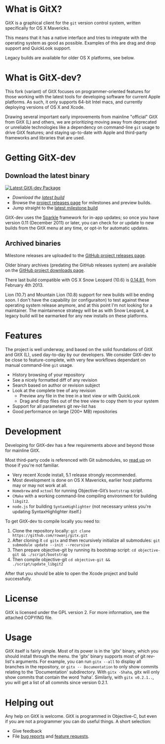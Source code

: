# What is GitX?

GitX is a graphical client for the `git` version control system, written
specifically for OS X Mavericks.

This means that it has a native interface and tries to integrate with the
operating system as good as possible. Examples of this are drag and drop
support and QuickLook support.

Legacy builds are available for older OS X platforms, see below.

# What is GitX-dev?

This fork (variant) of GitX focuses on programmer-oriented features for those
working with the latest tools for developing software for current Apple platforms.
As such, it only supports 64-bit Intel macs, and currently deploying versions of OS X and Xcode.

Drawing several important early improvements from mainline "official" GitX 
from GitX (L) and others, we are prioritizing moving away from deprecated
or unreliable technologies like a dependency on command-line `git` usage
to drive GitX features; and staying up-to-date with Apple and third-party
frameworks and libraries that are used.

# Getting GitX-dev

## Download the latest binary

[![Latest GitX-dev Package](http://rowanj.github.com/gitx/images/gitx.jpg)](http://builds.phere.net/GitX/development/GitX-dev.dmg)

* *Download the [latest build](http://builds.phere.net/GitX/development/GitX-dev.dmg)*
* Browse the [project releases page](https://github.com/rowanj/gitx/releases) for milestones and preview builds.
* Jump straight to the [latest milestone build](https://github.com/rowanj/gitx/releases/latest)

GitX-dev uses the [Sparkle](http://sparkle.andymatuschak.org/) framework for in-app updates; so once you have version 0.11 (December 2011) or later, you can check for or update to new builds from the GitX menu at any time, or opt-in for automatic updates.

## Archived binaries

Milestone releases are uploaded to the [GitHub project releases page](https://github.com/rowanj/gitx/releases).

Older binary archives (predating the GitHub releases system) are available on the [GitHub project downloads page](https://github.com/rowanj/gitx/downloads).

There last build compatible with OS X Snow Leopard (10.6) is [0.14.81](http://builds.phere.net/GitX/development/GitX-dev-81.dmg), from February 4th 2013.

Lion (10.7) and Mountain Lion (10.8) support for new builds will be ending
soon.  I don't have the capability (or configuraiton) to test against these
operating system release anymore, and at this point I'm not looking for a
maintainer.  The maintainence strategy will be as with Snow Leopard, a legacy
build will be earmarked for any new installs on these platforms.


# Features

The project is well underway, and based on the solid foundations of GitX and
GitX (L), used day-to-day by our developers.  We consider GitX-dev to be
close to feature-complete, with very few workflows dependant on manual
command-line `git` usage.

  * History browsing of your repository
  * See a nicely formatted diff of any revision
  * Search based on author or revision subject
  * Look at the complete tree of any revision
    * Preview any file in the tree in a text view or with QuickLook
    * Drag and drop files out of the tree view to copy them to your system
  * Support for all parameters git rev-list has
  * Good performance on large (200+ MB) repositories

# Development

Developing for GitX-dev has a few requirements above and beyond those
for mainline GitX.

Most third-party code is referenced with Git submodules, so [read up](http://book.git-scm.com/5_submodules.html) on those if you're not familiar.

  * Very recent Xcode install, 5.1 release strongly recommended.
  * Most development is done on OS X Mavericks, earlier host platforms may or may not work at all.
  * `Homebrew` and `xctool` for running Objective-Git’s `bootstrap` script.
  * `CMake` with a working command-line compiling environment for building `libgit2`.
  * `node.js` for building `SyntaxHighlighter` (not necessary unless you're updating SyntaxHighlighter itself.)

To get GitX-dev to compile locally you need to:

  1. Clone the repository locally: `git clone https://github.com/rowanj/gitx.git`
  2. After cloning it `cd gitx` and then recursively initialize all submodules: `git submodule update --init --recursive`
  3. Then prepare objective-git by running its bootstrap script: `cd objective-git && ./script/bootstrap`
  4. Then compile objective-git `cd objective-git && ./script/update_libgit2`

After that you should be able to open the Xcode project and build successfully.

# License

GitX is licensed under the GPL version 2. For more information, see the attached COPYING file.

# Usage

GitX itself is fairly simple. Most of its power is in the 'gitx' binary, which
you should install through the menu. the 'gitx' binary supports most of git
rev-list's arguments. For example, you can run `gitx --all` to display all
branches in the repository, or `gitx -- Documentation` to only show commits
relating to the 'Documentation' subdirectory. With `gitx -Shaha`, gitx will
only show commits that contain the word 'haha'. Similarly, with `gitx
v0.2.1..`, you will get a list of all commits since version 0.2.1.

# Helping out

Any help on GitX is welcome. GitX is programmed in Objective-C, but even if
you are not a programmer you can do useful things. A short selection:

  * Give feedback
  * File [bug reports](https://github.com/rowanj/gitx/issues?labels=Bug) and [feature requests](https://github.com/rowanj/gitx/issues?labels=Feature).
